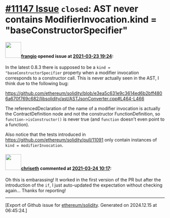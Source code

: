 # [\#11147 Issue](https://github.com/ethereum/solidity/issues/11147) `closed`: AST never contains ModifierInvocation.kind = "baseConstructorSpecifier"

#### <img src="https://avatars.githubusercontent.com/u/481465?v=4" width="50">[frangio](https://github.com/frangio) opened issue at [2021-03-23 19:24](https://github.com/ethereum/solidity/issues/11147):

In the latest 0.8.3 there is supposed to be a `kind = "baseConstructorSpecifier` property when a modifier invocation corresponds to a constructor call. This is never actually seen in the AST, I think due to the following bug:

https://github.com/ethereum/solidity/blob/e3ea5c631e9c3614ed6b2bff4806a670f769c682/libsolidity/ast/ASTJsonConverter.cpp#L464-L466

The referencedDeclaration of the name of a modifier invocation is actually the ContractDefinition node and not the constructor FunctionDefinition, so `function->isConstructor()` is never true (and `function` doesn't even point to a function).

Also notice that the tests introduced in https://github.com/ethereum/solidity/pull/11091 only contain instances of `kind = modifierInvocation`.

#### <img src="https://avatars.githubusercontent.com/u/9073706?v=4" width="50">[chriseth](https://github.com/chriseth) commented at [2021-03-24 10:17](https://github.com/ethereum/solidity/issues/11147#issuecomment-805680307):

Oh this is embarassing! It worked in the first version of the PR but after the introduction of the `if`, I just auto-updated the expectation without checking again...
Thanks for reporting!


-------------------------------------------------------------------------------



[Export of Github issue for [ethereum/solidity](https://github.com/ethereum/solidity). Generated on 2024.12.15 at 06:45:24.]
